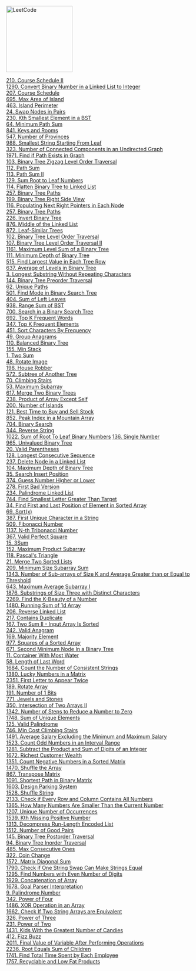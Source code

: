 [<img src="https://assets.leetcode.com/static_assets/public/webpack_bundles/images/logo-dark.e99485d9b.svg" alt="LeetCode" width="180"/>](https://leetcode.com/)

[210. Course Schedule II](first-100/210) \
[1290. Convert Binary Number in a Linked List to Integer](second-100/1290) \
[207. Course Schedule](first-100/207) \
[695. Max Area of Island](first-100/695) \
[463. Island Perimeter](first-100/463/main.py) \
[24. Swap Nodes in Pairs](first-100/24) \
[230. Kth Smallest Element in a BST](first-100/230) \
[64. Minimum Path Sum](first-100/64) \
[841. Keys and Rooms](first-100/841) \
[547. Number of Provinces](first-100/547/main.py) \
[988. Smallest String Starting From Leaf](second-100/988) \
[323. Number of Connected Components in an Undirected Graph](first-100/323) \
[1971. Find if Path Exists in Graph](second-100/1971) \
[103. Binary Tree Zigzag Level Order Traversal](first-100/103) \
[112. Path Sum](first-100/112) \
[113. Path Sum II](first-100/113) \
[129. Sum Root to Leaf Numbers](first-100/129) \
[114. Flatten Binary Tree to Linked List](first-100/114) \
[257. Binary Tree Paths](first-100/257) \
[199. Binary Tree Right Side View](first-100/199) \
[116. Populating Next Right Pointers in Each Node](first-100/116) \
[257. Binary Tree Paths](first-100/257/main.py) \
[226. Invert Binary Tree](first-100/226) \
[876. Middle of the Linked List](first-100/876) \
[872. Leaf-Similar Trees](first-100/872) \
[102. Binary Tree Level Order Traversal](first-100/102) \
[107. Binary Tree Level Order Traversal II](first-100/107) \
[1161. Maximum Level Sum of a Binary Tree](second-100/1161) \
[111. Minimum Depth of Binary Tree](first-100/111) \
[515. Find Largest Value in Each Tree Row](first-100/515) \
[637. Average of Levels in Binary Tree](first-100/637/main.py) \
[3. Longest Substring Without Repeating Characters](first-100/3) \
[144. Binary Tree Preorder Traversal](first-100/144) \
[62. Unique Paths](first-100/62) \
[501. Find Mode in Binary Search Tree](first-100/501) \
[404. Sum of Left Leaves](first-100/404) \
[938. Range Sum of BST](first-100/938) \
[700. Search in a Binary Search Tree](first-100/700) \
[692. Top K Frequent Words](first-100/692) \
[347. Top K Frequent Elements](first-100/347) \
[451. Sort Characters By Frequency](first-100/451) \
[49. Group Anagrams](first-100/49) \
[110. Balanced Binary Tree](first-100/110) \
[155. Min Stack](first-100/155) \
[1. Two Sum](first-100/1) \
[48. Rotate Image](first-100/48) \
[198. House Robber](first-100/198) \
[572. Subtree of Another Tree](first-100/572) \
[70. Climbing Stairs](first-100/70) \
[53. Maximum Subarray](first-100/53) \
[617. Merge Two Binary Trees](first-100/617) \
[238. Product of Array Except Self](first-100/238) \
[200. Number of Islands](first-100/200) \
[121. Best Time to Buy and Sell Stock](first-100/121) \
[852. Peak Index in a Mountain Array](first-100/852)  \
[704. Binary Search](first-100/704/main.py) \
[344. Reverse String](first-100/344) \
[1022. Sum of Root To Leaf Binary Numbers](second-100/1022)
[136. Single Number](first-100/136) \
[965. Univalued Binary Tree](first-100/965) \
[20. Valid Parentheses](first-100/20) \
[128. Longest Consecutive Sequence](first-100/128) \
[237. Delete Node in a Linked List](first-100/237) \
[104. Maximum Depth of Binary Tree](first-100/104) \
[35. Search Insert Position](first-100/35) \
[374. Guess Number Higher or Lower](first-100/374/main.py) \
[278. First Bad Version](first-100/278) \
[234. Palindrome Linked List](first-100/234) \
[744. Find Smallest Letter Greater Than Target](first-100/744) \
[34. Find First and Last Position of Element in Sorted Array](first-100/34) \
[69. Sqrt(x)](first-100/69) \
[387. First Unique Character in a String](first-100/387) \
[509. Fibonacci Number](first-100/509) \
[1137. N-th Tribonacci Number](second-100/1137) \
[367. Valid Perfect Square](first-100/367) \
[15. 3Sum](first-100/15) \
[152. Maximum Product Subarray](first-100/152) \
[118. Pascal's Triangle](first-100/118) \
[21. Merge Two Sorted Lists](first-100/21) \
[209. Minimum Size Subarray Sum](first-100/209) \
[1343. Number of Sub-arrays of Size K and Average Greater than or Equal to Threshold](second-100/1343/1343) \
[643. Maximum Average Subarray I](first-100/643) \
[1876. Substrings of Size Three with Distinct Characters](second-100/1876) \
[2269. Find the K-Beauty of a Number](second-100/2269/main.py) \
[1480. Running Sum of 1d Array](second-100/1480) \
[206. Reverse Linked List](first-100/206) \
[217. Contains Duplicate](first-100/217) \
[167. Two Sum II - Input Array Is Sorted](first-100/167) \
[242. Valid Anagram](first-100/242) \
[169. Majority Element](first-100/169) \
[977. Squares of a Sorted Array](second-100/977) \
[671. Second Minimum Node In a Binary Tree](first-100/671) \
[11. Container With Most Water](first-100/11) \
[58. Length of Last Word](first-100/58) \
[1684. Count the Number of Consistent Strings](second-100/1684) \
[1380. Lucky Numbers in a Matrix](second-100/1380) \
[2351. First Letter to Appear Twice](second-100/2351) \
[189. Rotate Array](first-100/189) \
[191. Number of 1 Bits](first-100/191) \
[771. Jewels and Stones](first-100/771) \
[350. Intersection of Two Arrays II](first-100/350) \
[1342. Number of Steps to Reduce a Number to Zero](second-100/1342/main.py) \
[1748. Sum of Unique Elements](second-100/1748) \
[125. Valid Palindrome](first-100/125) \
[746. Min Cost Climbing Stairs](first-100/746) \
[1491. Average Salary Excluding the Minimum and Maximum Salary](second-100/1491/main.py) \
[1523. Count Odd Numbers in an Interval Range](second-100/1523) \
[1281. Subtract the Product and Sum of Digits of an Integer](second-100/1281/main.py) \
[1672. Richest Customer Wealth](second-100/1672) \
[1351. Count Negative Numbers in a Sorted Matrix](second-100/1351/main.py) \
[1470. Shuffle the Array](second-100/1470) \
[867. Transpose Matrix](first-100/867) \
[1091. Shortest Path in Binary Matrix](second-100/1091) \
[1603. Design Parking System](second-100/1603) \
[1528. Shuffle String](second-100/1528) \
[2133. Check if Every Row and Column Contains All Numbers](second-100/2133) \
[1365. How Many Numbers Are Smaller Than the Current Number](second-100/1365) \
[1207. Unique Number of Occurrences](second-100/1207) \
[1539. Kth Missing Positive Number](second-100/1539) \
[1313. Decompress Run-Length Encoded List](second-100/1313) \
[1512. Number of Good Pairs](second-100/1512) \
[145. Binary Tree Postorder Traversal](first-100/145) \
[94. Binary Tree Inorder Traversal](first-100/94) \
[485. Max Consecutive Ones](first-100/485) \
[322. Coin Change](first-100/322) \
[1572. Matrix Diagonal Sum](second-100/1572) \
[1790. Check if One String Swap Can Make Strings Equal](second-100/1790) \
[1295. Find Numbers with Even Number of Digits](second-100/1295) \
[1929. Concatenation of Array](second-100/1929) \
[1678. Goal Parser Interpretation](second-100/1678) \
[9. Palindrome Number](first-100/9) \
[342. Power of Four](first-100/342) \
[1486. XOR Operation in an Array](second-100/1486) \
[1662. Check If Two String Arrays are Equivalent](second-100/1662) \
[326. Power of Three](first-100/326) \
[231. Power of Two](first-100/231) \
[1431. Kids With the Greatest Number of Candies](second-100/1431) \
[412. Fizz Buzz](first-100/412/main.py) \
[2011. Final Value of Variable After Performing Operations](second-100/2011) \
[2236. Root Equals Sum of Children](second-100/2236) \
[1741. Find Total Time Spent by Each Employee](second-100/1741) \
[1757. Recyclable and Low Fat Products](second-100/1757)